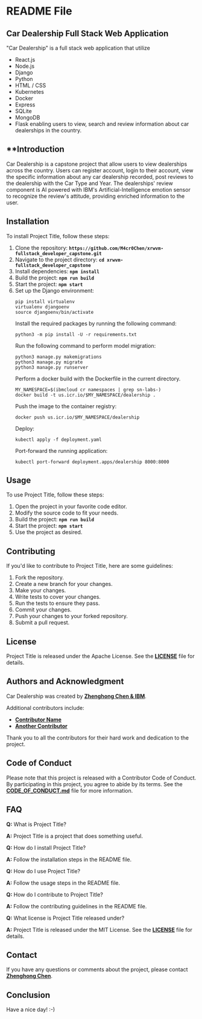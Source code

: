# **README File**

## **Car Dealership Full Stack Web Application**

"Car Dealership" is a full stack web application that utilize
- React.js
- Node.js
- Django
- Python
- HTML / CSS
- Kubernetes
- Docker
- Express
- SQLite
- MongoDB
- Flask
enabling users to view, search and review information about car dealerships in the country.

## **Introduction

Car Dealership is a capstone project that allow users to view dealerships across the country. Users can register account, login to their account, view the specific information about any car dealership recorded, post reviews to the dealership with the Car Type and Year. The dealerships' review component is AI powered with IBM's Artificial-Intelligence emotion sensor to recognize the review's attitude, providing enriched information to the user.

## **Installation**

To install Project Title, follow these steps:

1. Clone the repository: **`https://github.com/M4cr0Chen/xrwvm-fullstack_developer_capstone.git`**
2. Navigate to the project directory: **`cd xrwvm-fullstack_developer_capstone`**
3. Install dependencies: **`npm install`**
6. Build the project: **`npm run build`**
7. Start the project: **`npm start`**
4. Set up the Django environment:
   ```
   pip install virtualenv
   virtualenv djangoenv
   source djangoenv/bin/activate
   ```
   Install the required packages by running the following command:
   ```
   python3 -m pip install -U -r requirements.txt
   ```
   Run the following command to perform model migration:
   ```
   python3 manage.py makemigrations
   python3 manage.py migrate
   python3 manage.py runserver
   ```
   Perform a docker build with the Dockerfile in the current directory.
   ```
   MY_NAMESPACE=$(ibmcloud cr namespaces | grep sn-labs-)
   docker build -t us.icr.io/$MY_NAMESPACE/dealership .
   ```
   Push the image to the container registry:
   ```
   docker push us.icr.io/$MY_NAMESPACE/dealership
   ```
   Deploy:
   ```
   kubectl apply -f deployment.yaml
   ```
   Port-forward the running application:
   ```
   kubectl port-forward deployment.apps/dealership 8000:8000
   ```

## **Usage**

To use Project Title, follow these steps:

1. Open the project in your favorite code editor.
2. Modify the source code to fit your needs.
3. Build the project: **`npm run build`**
4. Start the project: **`npm start`**
5. Use the project as desired.

## **Contributing**

If you'd like to contribute to Project Title, here are some guidelines:

1. Fork the repository.
2. Create a new branch for your changes.
3. Make your changes.
4. Write tests to cover your changes.
5. Run the tests to ensure they pass.
6. Commit your changes.
7. Push your changes to your forked repository.
8. Submit a pull request.

## **License**

Project Title is released under the Apache License. See the **[LICENSE](https://www.blackbox.ai/share/LICENSE)** file for details.

## **Authors and Acknowledgment**

Car Dealership was created by **[Zhenghong Chen & IBM](https://github.com/M4cr0Chen)**.

Additional contributors include:

- **[Contributor Name](https://github.com/contributor-name)**
- **[Another Contributor](https://github.com/another-contributor)**

Thank you to all the contributors for their hard work and dedication to the project.

## **Code of Conduct**

Please note that this project is released with a Contributor Code of Conduct. By participating in this project, you agree to abide by its terms. See the **[CODE_OF_CONDUCT.md](https://www.blackbox.ai/share/CODE_OF_CONDUCT.md)** file for more information.

## **FAQ**

**Q:** What is Project Title?

**A:** Project Title is a project that does something useful.

**Q:** How do I install Project Title?

**A:** Follow the installation steps in the README file.

**Q:** How do I use Project Title?

**A:** Follow the usage steps in the README file.

**Q:** How do I contribute to Project Title?

**A:** Follow the contributing guidelines in the README file.

**Q:** What license is Project Title released under?

**A:** Project Title is released under the MIT License. See the **[LICENSE](https://www.blackbox.ai/share/LICENSE)** file for details.

## **Contact**

If you have any questions or comments about the project, please contact **[Zhenghong Chen](z253chen@uwaterloo.ca)**.

## **Conclusion**

Have a nice day! :-)
